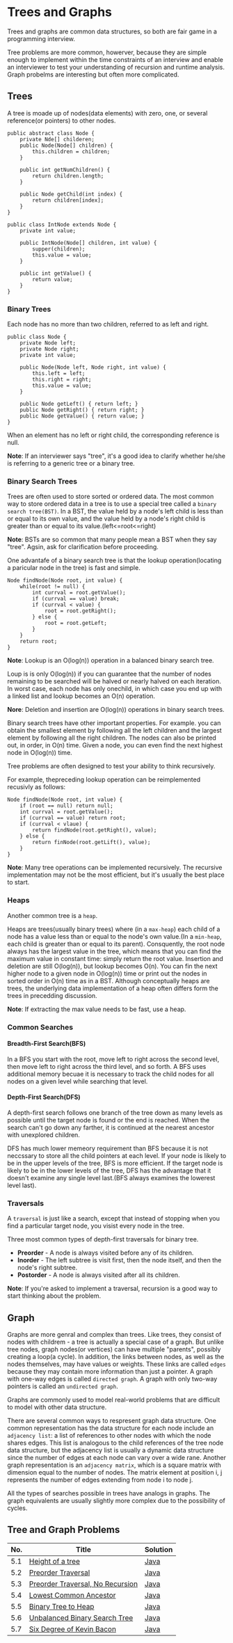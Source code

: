 # Trees and Graphs

Trees and graphs are common data structures, so both are fair game in a programming interview.

Tree problems are more common, howerver, because they are simple enough to implement within the time constraints of an interview and enable an interviewer to test your understanding of recursion and runtime analysis.
Graph probelms are interesting but often more complicated.

## Trees

A tree is moade up of nodes(data elements) with zero, one, or several reference(or pointers) to other nodes.

    public abstract class Node {
        private Nde[] childeren;
        public Node(Node[] children) {
            this.children = children;
        }

        public int getNumChildren() {
            return children.length;
        }

        public Node getChild(int index) {
            return children[index];
        }
    }

    public class IntNode extends Node {
        private int value;

        public IntNode(Node[] children, int value) {
            supper(children);
            this.value = value;
        }
        
        public int getValue() {
            return value;
        }
    }

### Binary Trees

Each node has no more than two children, referred to as left and right.

    public class Node {
        private Node left;
        private Node right;
        private int value;

        public Node(Node left, Node right, int value) {
            this.left = left;
            this.right = right;
            this.value = value;
        }

        public Node getLeft() { return left; }
        public Node getRight() { return right; }
        public Node getValue() { return value; }
    }

When an element has no left or right child, the corresponding reference is null.

__Note__: If an interviewer says "tree", it's a good idea to clarify whether he/she is referring to a generic tree or a binary tree.

### Binary Search Trees

Trees are often used to store sorted or ordered data.
The most common way to store ordered data in a tree is to use a special tree called a `binary search tree(BST)`.
In a BST, the value held by a node's left child is less than or equal to its own value, and the value held by a node's right child is greater than or equal to its value.(left<=root<=right)

__Note__: BSTs are so common that many people mean a BST when they say "tree". Agsin, ask for clarification before proceeding.

One advantafe of a binary search tree is that the lookup operation(locating a paricular node in the tree) is fast and simple.

    Node findNode(Node root, int value) {
        while(root != null) {
            int currval = root.getValue();
            if (currval == value) break;
            if (currval < value) {
                root = root.getRight();
            } else {
                root = root.getLeft;
            }
        }
        return root;
    }

__Note__: Lookup is an O(log(n)) operation in a balanced binary search tree.

Loup is is only O(log(n)) if you can guarantee that the number of nodes remaining to be searched will be halved or nearly halved on each iteration.
In worst case, each node has only onechild, in which case you end up with a linked list and lookup becomes an O(n) operation.

__Nore__: Deletion and insertion are O(log(n)) operations in binary search trees.

Binary search trees have other important properties.
For example. you can obtain the smallest element by following all the left children and the largest element by following all the right children.
The nodes can also be printed out, in order, in O(n) time.
Given a node, you can even find the next highest node in O(log(n)) time.

Tree problems are often designed to test your ability to think recursively.

For example, thepreceding lookup operation can be reimplemented recusivly as follows:

    Node findNode(Node root, int value) {
        if (root == null) return null;
        int currval = root.getValue();
        if (currval == value) return root;
        if (currval < vlaue) {
            return findNode(root.getRight(), value);
        } else {
            return finNode(root.getLift(), value);
        }
    }

__Note__: Many tree operations can be implemented recursively. The recursive implementation may not be the most efficient, but it's usually the best place to start.

### Heaps

Another common tree is a `heap`.

Heaps are trees(usually binary trees) where (in a `max-heap`) each child of a node has a value less than or equal to the node's own value.(In a `min-heap`, each child is greater than or equal to its parent).
Consquently, the root node always has the largest value in the tree, which means that you can find the maximum value in constant time: simply return the root value.
Insertion and deletion are still O(log(n)), but lookup becomes O(n). You can fin the next higher node to a given node in O(log(n)) time or print out the nodes in sorted order in O(n) time as in a BST.
Although conceptually heaps are trees, the underlying data implementation of a heap often differs form the trees in precedding discussion.

__Note__: If extracting the max value needs to be fast, use a heap.

### Common Searches

#### Breadth-First Search(BFS)

In a BFS you start with the root, move left to right across the second level, then move left to right across the third level, and so forth.
A BFS uses additional memory becuae it is necessary to track the child nodes for all nodes on a given level while searching that level.

#### Depth-First Search(DFS)

A depth-first search follows one branch of the tree down as many levels as possible until the target node is found or the end is reached.
When the search can't go down any farther, it is continued at the nearest ancestor with unexplored children.

DFS has much lower memeory requirement than BFS because it is not neccssary to store all the child pointers at each level.
If your node is likely to be in the upper levels of the tree, BFS is more efficient.
If the target node is likely to be in the lower levels of the tree, DFS has the advantage that it doesn't examine any single level last.(BFS always examines the lowerest level last).

### Traversals

A `traversal` is just like a search, except that instead of stopping when you find a particular target node, you visist every node in the tree.

Three most common types of depth-first traversals for binary tree.

* __Preorder__ - A node is always visited before any of its children.
* __Inorder__ - The left subtree is visit first, then the node itself, and then the node's right subtree.
* __Postorder__ - A node is always visited after all its children.

__Note__: If you're asked to implement a traversal, recursion is a good way to start thinking about the problem.

## Graph

Graphs are more genral and complex than trees. Like trees, they consist of nodes with childrem - a tree is actually a special case of a graph.
But unlike tree nodes, graph nodes(or vertices) can have multiple "parents", possibly creating a loop(a cycle). In addition, the links between nodes, as well as the nodes themselves, may have values or weights. These links are called `edges` because they may contain more information than just a pointer.
A graph with one-way edges is called `directed graph`.
A graph with only two-way pointers is called an `undirected graph`.


Graphs are commonly used to model real-world problems that are difficult to model with other data structure.

There are several common ways to respresent graph data structure.
One common representation has the data structure for each node include an `adjacency list`: a list of references to other nodes with which the node shares edges. This list is analogous to the child references of the tree node data structure, but the adjacency list is usually a dynamic data structure since the number of edges at each node can vary over a wide rane.
Another graph representation is an `adjacency matrix`, which is a square matrix with dimension equal to the number of nodes. The matrix element at position i, j represents the number of edges extending from node i to node j.

All the types of searches possible in trees have analogs in graphs. The graph equivalents are usually slightly more complex due to the possibility of cycles.

## Tree and Graph Problems

|No.|Title|Solution|
|---|-----|--------|
|5.1|[Height of a tree](height-of-tree)|[Java](heiht-of-tree/HeightOfTree.java)|
|5.2|[Preorder Traversal](preorder-traversal)|[Java](preorder-traversal/PreorderTraversal.java)|
|5.3|[Preorder Traversal, No Recursion](preorder-traversal-no-recursion)|[Java](preorder-traversal-no-recursion/PreorderTraversalNoRecursion.java)|
|5.4|[Lowest Common Ancestor](lowest-common-ancestor)|[Java](lowest-common-ancestor/LowestCommonAncestor.java)|
|5.5|[Binary Tree to Heap](binary-to-heap)|[Java](binary-to-heap/BinaryToHeap.java)|
|5.6|[Unbalanced Binary Search Tree](unbalanced-tree)|[Java](unbalanced-bst/UnbalancedBST.java)|
|5.7|[Six Degree of Kevin Bacon](six-degrees)|[Java](six-degrees/SixDegrees.java)|
